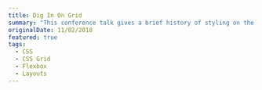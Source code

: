 ```yaml
---
title: Dig In On Grid
summary: "This conference talk gives a brief history of styling on the web followed by an introduction to how (and when) to use some of the new layout tools such as flexbox and grid. While the talk focuses on the technicals of using CSS Grid, it also reviews flexbox so attendees understand when to use each of these awesome layout tools."
originalDate: 11/02/2018
featured: true
tags:
  - CSS
  - CSS Grid
  - Flexbox
  - Layouts
---
```

